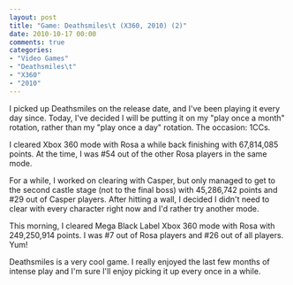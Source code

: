 ```yaml
---
layout: post
title: "Game: Deathsmiles\t (X360, 2010) (2)"
date: 2010-10-17 00:00
comments: true
categories:
- "Video Games"
- "Deathsmiles\t"
- "X360"
- "2010"
---
```


I picked up Deathsmiles on the release date, and I've been playing
it every day since. Today, I've decided I will be putting it on my
"play once a month" rotation, rather than my "play once a day"
rotation. The occasion: 1CCs.

I cleared Xbox 360 mode with Rosa a while back finishing with
67,814,085 points. At the time, I was #54 out of the other Rosa
players in the same mode.

For a while, I worked on clearing with Casper, but only managed
to get to the second castle stage (not to the final boss) with
45,286,742 points and #29 out of Casper players. After hitting a
wall, I decided I didn't need to clear with every character right
now and I'd rather try another mode.

This morning, I cleared Mega Black Label Xbox 360 mode with
Rosa with 249,250,914 points. I was #7 out of Rosa players and #26
out of all players. Yum!

Deathsmiles is a very cool game. I really enjoyed the last few
months of intense play and I'm sure I'll enjoy picking it up every
once in a while.
